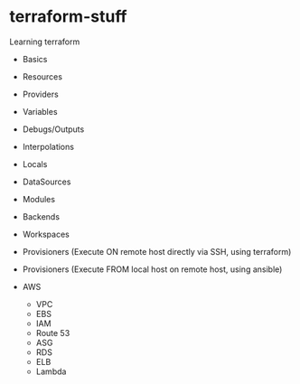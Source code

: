 # terraform-stuff
Learning terraform

- Basics
- Resources
- Providers
- Variables
- Debugs/Outputs
- Interpolations
- Locals
- DataSources
- Modules
- Backends
- Workspaces
- Provisioners (Execute ON remote host directly via SSH, using terraform)
- Provisioners (Execute FROM local host on remote host, using ansible)

- AWS
    - VPC
    - EBS
    - IAM
    - Route 53
    - ASG
    - RDS
    - ELB
    - Lambda
